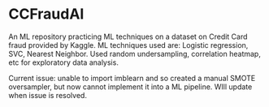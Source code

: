 # CCFraudAI
An ML repository practicing ML techniques on a dataset on Credit Card fraud provided by Kaggle.  ML techniques used are: Logistic regression, SVC, Nearest Neighbor.  Used random undersampling, correlation heatmap, etc for exploratory data analysis.

Current issue: unable to import imblearn and so created a manual SMOTE oversampler, but now cannot implement it into a ML pipeline.  WIll update when issue is resolved.
